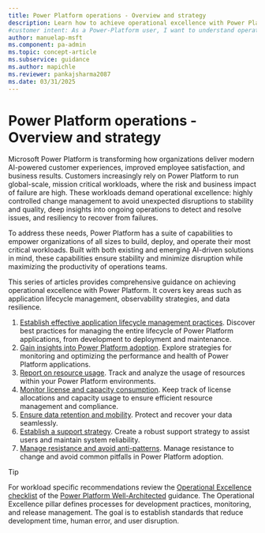 ```yaml
---
title: Power Platform operations - Overview and strategy
description: Learn how to achieve operational excellence with Power Platform by following best practices for lifecycle management, observability, and data resilience.
#customer intent: As a Power-Platform user, I want to understand operational best practices for Power Platform so that I can ensure stability and minimize disruptions.
author: manuelap-msft
ms.component: pa-admin
ms.topic: concept-article
ms.subservice: guidance
ms.author: mapichle
ms.reviewer: pankajsharma2087
ms.date: 03/31/2025
---
```


# Power Platform operations - Overview and strategy

Microsoft Power Platform is transforming how organizations deliver modern AI-powered customer experiences, improved employee satisfaction, and business results. Customers increasingly rely on Power Platform to run global-scale, mission critical workloads, where the risk and business impact of failure are high. These workloads demand operational excellence: highly controlled change management to avoid unexpected disruptions to stability and quality, deep insights into ongoing operations to detect and resolve issues, and resiliency to recover from failures.

To address these needs, Power Platform has a suite of capabilities to empower organizations of all sizes to build, deploy, and operate their most critical workloads. Built with both existing and emerging AI-driven solutions in mind, these capabilities ensure stability and minimize disruption while maximizing the productivity of operations teams.

This series of articles provides comprehensive guidance on achieving operational excellence with Power Platform. It covers key areas such as application lifecycle management, observability strategies, and data resilience.

1. [Establish effective application lifecycle management practices](alm.md). Discover best practices for managing the entire lifecycle of Power Platform applications, from development to deployment and maintenance.
1. [Gain insights into Power Platform adoption](observability.md). Explore strategies for monitoring and optimizing the performance and health of Power Platform applications.
1. [Report on resource usage](resource-usage.md). Track and analyze the usage of resources within your Power Platform environments.
1. [Monitor license and capacity consumption](cds-usage.md). Keep track of license allocations and capacity usage to ensure efficient resource management and compliance.
1. [Ensure data retention and mobility](data-retention.md). Protect and recover your data seamlessly.
1. [Establish a support strategy](support-strategy.md). Create a robust support strategy to assist users and maintain system reliability.
1. [Manage resistance and avoid anti-patterns](manage-resistance.md). Manage resistance to change and avoid common pitfalls in Power Platform adoption.

> [!TIP]
> For workload specific recommendations review the [Operational Excellence checklist](/power-platform/well-architected/operational-excellence/checklist) of the [Power Platform Well-Architected](/power-platform/well-architected/) guidance. The Operational Excellence pillar defines processes for development practices, monitoring, and release management. The goal is to establish standards that reduce development time, human error, and user disruption.

